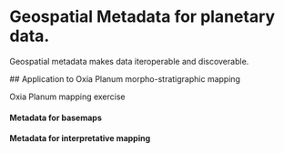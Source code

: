 # Geospatial Metadata for planetary data.  

Geospatial metadata makes data iteroperable and discoverable.

## Application to Oxia Planum morpho-stratigraphic mapping

Oxia Planum mapping exercise

#### Metadata for basemaps

#### Metadata for interpretative mapping

